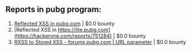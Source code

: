 ## Reports in pubg program:
1. [Reflected XSS in pubg.com](https://hackerone.com/reports/751870) | $0.0 bounty
2. [Reflected XSS in https://lite.pubg.com](https://hackerone.com/reports/751284) | $0.0 bounty
3. [RXSS to Stored XSS - forums.pubg.com | URL parameter](https://hackerone.com/reports/756697) | $0.0 bounty